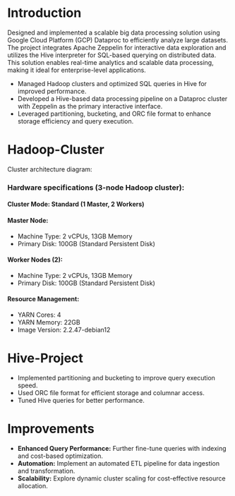 # Introduction
Designed and implemented a scalable big data processing solution using Google Cloud Platform (GCP) Dataproc to efficiently analyze large datasets. The project integrates Apache Zeppelin for interactive data exploration and utilizes the Hive interpreter for SQL-based querying on distributed data. This solution enables real-time analytics and scalable data processing, making it ideal for enterprise-level applications.

- Managed Hadoop clusters and optimized SQL queries in Hive for improved performance.
- Developed a Hive-based data processing pipeline on a Dataproc cluster with Zeppelin as the primary interactive interface.
- Leveraged partitioning, bucketing, and ORC file format to enhance storage efficiency and query execution.

# Hadoop-Cluster
Cluster architecture diagram:


### Hardware specifications (3-node Hadoop cluster):

#### Cluster Mode: Standard (1 Master, 2 Workers)

#### Master Node:
- Machine Type: 2 vCPUs, 13GB Memory
- Primary Disk: 100GB (Standard Persistent Disk)

#### Worker Nodes (2):
- Machine Type: 2 vCPUs, 13GB Memory
- Primary Disk: 100GB (Standard Persistent Disk)

#### Resource Management:
- YARN Cores: 4
- YARN Memory: 22GB
- Image Version: 2.2.47-debian12

# Hive-Project
- Implemented partitioning and bucketing to improve query execution speed.
- Used ORC file format for efficient storage and columnar access.
- Tuned Hive queries for better performance.



# Improvements
- **Enhanced Query Performance:** Further fine-tune queries with indexing and cost-based optimization.
- **Automation:** Implement an automated ETL pipeline for data ingestion and transformation.
- **Scalability:** Explore dynamic cluster scaling for cost-effective resource allocation.

